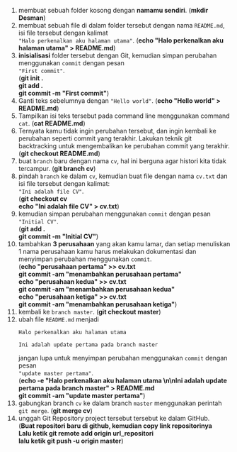 1. membuat sebuah folder kosong dengan **namamu sendiri**. (**mkdir Desman**)
2. membuat sebuah file di dalam folder tersebut dengan nama `README.md`, isi file tersebut dengan kalimat<br>`"Halo perkenalkan aku halaman utama"`. (**echo "Halo perkenalkan aku halaman utama" > README.md**)
3. **inisialisasi** folder tersebut dengan Git, kemudian simpan perubahan menggunakan `commit` dengan pesan<br>`"First commit"`. 
<br>(**git init .<br>git add .<br>git commit -m "First commit"**)
4. Ganti teks sebelumnya dengan `"Hello world"`. (**echo "Hello world" > README.md**)
5. Tampilkan isi teks tersebut pada command line menggunakan command `cat`. (**cat README.md**)
6. Ternyata kamu tidak ingin perubahan tersebut, dan ingin kembali ke perubahan seperti commit yang terakhir. Lakukan teknik git backtracking untuk mengembalikan ke perubahan commit yang terakhir. (**git checkout README.md**)
7. buat `branch` baru dengan nama `cv`, hal ini berguna agar histori kita tidak tercampur. (**git branch cv**)
8. pindah `branch` ke dalam `cv`, kemudian buat file dengan nama `cv.txt` dan isi file tersebut dengan kalimat:<br>`"Ini adalah file CV"`. <br>(**git checkout cv<br>echo "Ini adalah file CV" > cv.txt**)
9. kemudian simpan perubahan menggunakan `commit` dengan pesan<br>`"Initial CV"`. 
<br>(**git add .<br>git commit -m "Initial CV"**)
10. tambahkan **3 perusahaan** yang akan kamu lamar, dan setiap menuliskan 1 nama perusahaan kamu harus melakukan dokumentasi dan menyimpan perubahan menggunakan `commit`.<br>
(**echo "perusahaan pertama" >> cv.txt<br>git commit -am "menambahkan perusahaan pertama"<br>echo "perusahaan  kedua" >> cv.txt<br>git commit -am "menambahkan perusahaan kedua"<br>echo "perusahaan ketiga" >> cv.txt<br>git commit -am "menambahkan perusahaan ketiga"**)
11. kembali ke `branch master`. (**git checkout master**)
12. ubah file `README.md` menjadi
    ```
    Halo perkenalkan aku halaman utama

    Ini adalah update pertama pada branch master
    ```
    jangan lupa untuk menyimpan perubahan menggunakan `commit` dengan pesan<br>`"update master pertama"`.<br>(**echo -e "Halo perkenalkan aku halaman utama \n\nIni adalah update pertama pada branch master" > README.md<br>git commit -am "update master pertama"**)
13. gabungkan branch `cv` ke dalam branch `master` menggunakan perintah `git merge`. (**git merge cv**)
14. unggah Git Repository project tersebut tersebut ke dalam GitHub. <br>
    (**Buat repositori baru di github, kemudian copy link repositorinya<br>Lalu ketik git remote add origin url_repositori<br>lalu ketik git push -u origin master**)
